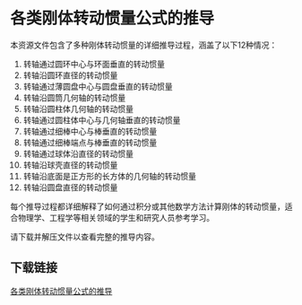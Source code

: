 # 各类刚体转动惯量公式的推导

本资源文件包含了多种刚体转动惯量的详细推导过程，涵盖了以下12种情况：

1. 转轴通过圆环中心与环面垂直的转动惯量
2. 转轴沿圆环直径的转动惯量
3. 转轴通过薄圆盘中心与圆盘垂直的转动惯量
4. 转轴沿圆筒几何轴的转动惯量
5. 转轴沿圆柱体几何轴的转动惯量
6. 转轴通过圆柱体中心与几何轴垂直的转动惯量
7. 转轴通过细棒中心与棒垂直的转动惯量
8. 转轴通过细棒端点与棒垂直的转动惯量
9. 转轴通过球体沿直径的转动惯量
10. 转轴沿球壳直径的转动惯量
11. 转轴沿底面是正方形的长方体的几何轴的转动惯量
12. 转轴沿圆盘直径的转动惯量

每个推导过程都详细解释了如何通过积分或其他数学方法计算刚体的转动惯量，适合物理学、工程学等相关领域的学生和研究人员参考学习。

请下载并解压文件以查看完整的推导内容。

## 下载链接

[各类刚体转动惯量公式的推导](https://pan.quark.cn/s/c09fdd4aa952)